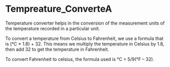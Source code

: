 # Tempreature_ConverteA
Temperature converter helps in the conversion of the measurement units of the temperature recorded in a particular unit.

To convert a temperature from Celsius to Fahrenheit, we use a formula that is (°C × 1.8) + 32. This means we multiply the temperature in Celsius by 1.8, then add 32 to get the temperature in Fahrenheit.

To convert Fahrenheit to celsius, the formula used is °C = 5/9(°F – 32).

